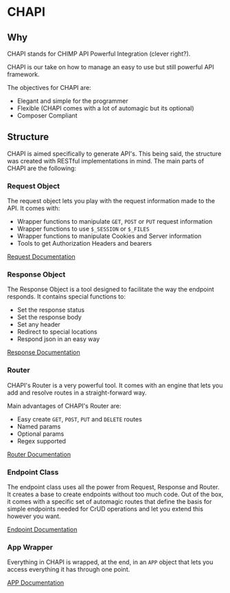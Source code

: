 # CHAPI

## Why

CHAPI stands for CHIMP API Powerful Integration (clever right?).

CHAPI is our take on how to manage an easy to use but still powerful API framework.

The objectives for CHAPI are:

- Elegant and simple for the programmer
- Flexible (CHAPI comes with a lot of automagic but its optional)
- Composer Compliant

## Structure

CHAPI is aimed specifically to generate API's. This being said, the structure was created with RESTful implementations in mind. The main parts of CHAPI are the following:

### Request Object

The request object lets you play with the request information made to the API. It comes with:

- Wrapper functions to manipulate `GET`, `POST` or `PUT` request information
- Wrapper functions to use `$_SESSION` or `$_FILES`
- Wrapper functions to manipulate Cookies and Server information
- Tools to get Authorization Headers and bearers

[Request Documentation](request.md)

### Response Object

The Response Object is a tool designed to facilitate the way the endpoint responds. It contains special functions to:

- Set the response status
- Set the response body
- Set any header
- Redirect to special locations
- Respond json in an easy way

[Response Documentation](response.md)

### Router

CHAPI's Router is a very powerful tool. It comes with an engine that lets you add and resolve routes in a straight-forward way.

Main advantages of CHAPI's Router are:

- Easy create `GET`, `POST`, `PUT` and `DELETE` routes
- Named params
- Optional params
- Regex supported

[Router Documentation](router.md)

### Endpoint Class

The endpoint class uses all the power from Request, Response and Router. It creates a base to create endpoints without too much code. Out of the box, it comes with a specific set of automagic routes that define the basis for simple endpoints needed for CrUD operations and let you extend this however you want.

[Endpoint Documentation](endpoint.md)

### App Wrapper

Everything in CHAPI is wrapped, at the end, in an `APP` object that lets you access everything it has through one point.

[APP Documentation](router.md)